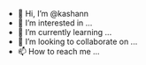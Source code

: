 - 👋 Hi, I’m @kashann
- 👀 I’m interested in ...
- 🌱 I’m currently learning ...
- 💞️ I’m looking to collaborate on ...
- 📫 How to reach me ...

<!---
kashann/kashann is a ✨ special ✨ repository because its `README.md` (this file) appears on your GitHub profile.
You can click the Preview link to take a look at your changes.
--->
